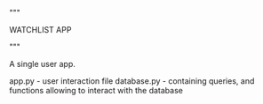 """

WATCHLIST APP

"""

A single user app.

app.py - user interaction file
database.py - containing queries, and functions allowing to interact with the database
